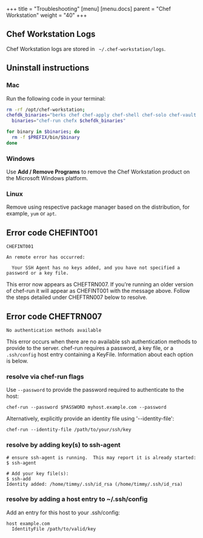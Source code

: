 +++
title = "Troubleshooting"
[menu]
  [menu.docs]
    parent = "Chef Workstation"
    weight = "40"
+++

## Chef Workstation Logs

Chef Workstation logs are stored in ` ~/.chef-workstation/logs`.

## Uninstall instructions

### Mac

Run the following code in your terminal:

```bash
rm -rf /opt/chef-workstation;
chefdk_binaries="berks chef chef-apply chef-shell chef-solo chef-vault cookstyle dco delivery foodcritic inspec kitchen knife ohai push-apply pushy-client pushy-service-manager chef-client"
  binaries="chef-run chefx $chefdk_binaries"

for binary in $binaries; do
  rm -f $PREFIX/bin/$binary
done
```

### Windows

Use **Add / Remove Programs** to remove the Chef Workstation product on the Microsoft Windows platform.

### Linux

Remove using respective package manager based on the distribution, for example, `yum` or `apt`.

## Error code CHEFINT001


```
CHEFINT001

An remote error has occurred:

  Your SSH Agent has no keys added, and you have not specified a password or a key file.
```


This error now appears as CHEFTRN007.  If you're running an older version of chef-run
it will appear as CHEFINT001 with the message above.  Follow the steps detailed under
CHEFTRN007 below to resolve.

## Error code CHEFTRN007

`No authentication methods available`

This error occurs when there are no available ssh authentication methods to provide to the server.
chef-run requires a password, a key file, or a `.ssh/config` host entry containing a KeyFile.
Information about each option is below.

### resolve via chef-run flags

Use `--password` to provide the password required to authenticate to the host:

```
chef-run --password $PASSWORD myhost.example.com --password
```

Alternatively, explicitly provide an identity file using '--identity-file':

```
chef-run --identity-file /path/to/your/ssh/key
```

### resolve by adding key(s) to ssh-agent
```
# ensure ssh-agent is running.  This may report it is already started:
$ ssh-agent

# Add your key file(s):
$ ssh-add
Identity added: /home/timmy/.ssh/id_rsa (/home/timmy/.ssh/id_rsa)
```

### resolve by adding a host entry to ~/.ssh/config

Add an entry for this host to your .ssh/config:

```
host example.com
  IdentityFile /path/to/valid/key
```
